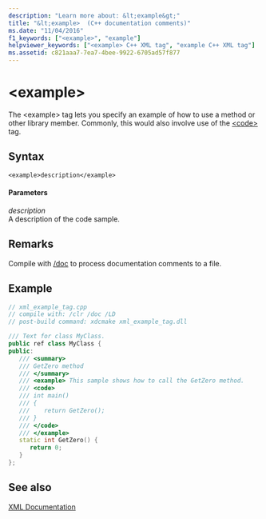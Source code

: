 ```yaml
---
description: "Learn more about: &lt;example&gt;"
title: "&lt;example>  (C++ documentation comments)"
ms.date: "11/04/2016"
f1_keywords: ["<example>", "example"]
helpviewer_keywords: ["<example> C++ XML tag", "example C++ XML tag"]
ms.assetid: c821aaa7-7ea7-4bee-9922-6705ad57f877
---
```

# &lt;example&gt;

The \<example> tag lets you specify an example of how to use a method or other library member. Commonly, this would also involve use of the [\<code>](code-visual-cpp.md) tag.

## Syntax

```
<example>description</example>
```

#### Parameters

*description*<br/>
A description of the code sample.

## Remarks

Compile with [/doc](doc-process-documentation-comments-c-cpp.md) to process documentation comments to a file.

## Example

```cpp
// xml_example_tag.cpp
// compile with: /clr /doc /LD
// post-build command: xdcmake xml_example_tag.dll

/// Text for class MyClass.
public ref class MyClass {
public:
   /// <summary>
   /// GetZero method
   /// </summary>
   /// <example> This sample shows how to call the GetZero method.
   /// <code>
   /// int main()
   /// {
   ///    return GetZero();
   /// }
   /// </code>
   /// </example>
   static int GetZero() {
      return 0;
   }
};
```

## See also

[XML Documentation](xml-documentation-visual-cpp.md)

